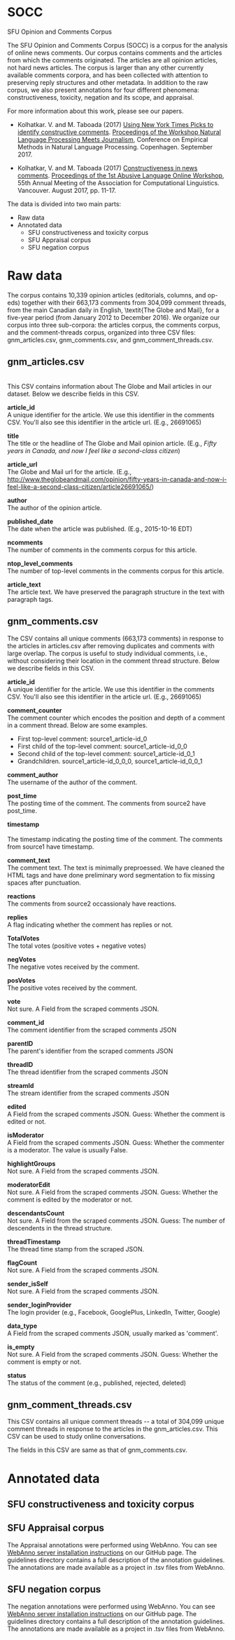 # SOCC
SFU Opinion and Comments Corpus

The SFU Opinion and Comments Corpus (SOCC) is a corpus for the analysis of online news comments. Our corpus contains comments and the articles from which the comments originated. The articles are all opinion articles, not hard news articles. The corpus is larger than any other currently available comments corpora, and has been collected with attention to preserving reply structures and other metadata. In addition to the raw corpus, we also present annotations for four different phenomena: constructiveness, toxicity, negation and its scope, and appraisal. 

For more information about this work, please see our papers. 

- Kolhatkar. V. and M. Taboada (2017) [Using New York Times Picks to identify constructive comments](www.sfu.ca/~mtaboada/docs/publications/Kolhatkar_Taboada_EMNLP2017_WS.pdf). [Proceedings of the Workshop Natural Language Processing Meets Journalism](http://nlpj2017.fbk.eu/), Conference on Empirical Methods in Natural Language Processing. Copenhagen. September 2017.

- Kolhatkar, V. and M. Taboada (2017) [Constructiveness in news comments](www.sfu.ca/~mtaboada/docs/publications/Kolhatkar_Taboada_Abusive_Lg_WS_2017.pdf). [Proceedings of the 1st Abusive Language Online Workshop](https://sites.google.com/site/abusivelanguageworkshop2017/), 55th Annual Meeting of the Association for Computational Linguistics. Vancouver. August 2017, pp. 11-17.

The data is divided into two main parts: 
- Raw data 
- Annotated data
  - SFU constructiveness and toxicity corpus
  - SFU Appraisal corpus
  - SFU negation corpus



# Raw data 
The corpus contains 10,339 opinion articles (editorials, columns, and op-eds) together with their 663,173 comments from 304,099 comment threads, from the main Canadian daily in English, \textit{The Globe and Mail}, for a five-year period (from January 2012 to December 2016). We organize our corpus into three sub-corpora: the articles corpus, the comments corpus, and the comment-threads corpus, organized into three CSV files: gnm_articles.csv, gnm_comments.csv, and gnm_comment_threads.csv. 

## gnm_articles.csv

<br>
This CSV contains information about The Globe and Mail articles in our dataset. Below we describe fields in this CSV.

<b>article_id</b><br>
A unique identifier for the article. We use this identifier in the comments CSV. You'll also see this identifier in the article url.  (E.g., 26691065)

<b>title</b><br>
The title or the headline of The Globe and Mail opinion article. (E.g., <em>Fifty years in Canada, and now I feel like a second-class citizen</em>)

<b>article_url</b><br>
The Globe and Mail url for the article. (E.g., http://www.theglobeandmail.com/opinion/fifty-years-in-canada-and-now-i-feel-like-a-second-class-citizen/article26691065/)

<b>author</b><br>
The author of the opinion article. 

<b>published_date</b><br>
The date when the article was published. (E.g., 2015-10-16 EDT)

<b>ncomments</b><br>
The number of comments in the comments corpus for this article. 

<b>ntop_level_comments</b><br>
The number of top-level comments in the comments corpus for this article. 

<b>article_text</b><br>
The article text. We have preserved the paragraph structure in the text with paragraph tags. 

## gnm_comments.csv <br>
The CSV contains all unique comments (663,173 comments) in response to the articles in articles.csv after removing duplicates and comments with large overlap. The corpus is useful to study individual comments, i.e., without considering their location in the comment thread structure. Below we describe fields in this CSV.

<b>article_id</b><br>
A unique identifier for the article. We use this identifier in the comments CSV. You'll also see this identifier in the article url. (E.g., 26691065)

<b>comment_counter</b><br>
The comment counter which encodes the position and depth of a comment in a comment thread. Below are some examples. 
- First top-level comment: source1_article-id_0
- First child of the top-level comment: source1_article-id_0_0
- Second child of the top-level comment: source1_article-id_0_1
- Grandchildren. source1_article-id_0_0_0, source1_article-id_0_0_1

<b>comment_author</b><br>
The username of the author of the comment. 

<b>post_time</b><br>
The posting time of the comment. The comments from source2 have post_time. 

<b>timestamp</b><br>	
The timestamp indicating the posting time of the comment. The comments from source1 have timestamp. 

<b>comment_text</b><br>
The comment text. The text is minimally preproessed. We have cleaned the HTML tags and have done preliminary word segmentation to fix missing spaces after punctuation. 

<b>reactions</b><br>
The comments from source2 occassionaly have reactions. 

<b>replies</b><br>
A flag indicating whether the comment has replies or not. 

<b>TotalVotes</b><br>
The total votes (positive votes + negative votes)

<b>negVotes</b><br>
The negative votes received by the comment.

<b>posVotes</b><br>
The positive votes received by the comment. 

<b>vote</b><br>
Not sure. A Field from the scraped comments JSON. 

<b>comment_id</b><br>
The comment identifier from the scraped comments JSON

<b>parentID</b><br>
The parent's identifier from the scraped comments JSON

<b>threadID</b><br>
The thread identifier from the scraped comments JSON

<b>streamId</b><br>
The stream identifier from the scraped comments JSON

<b>edited</b><br>
A Field from the scraped comments JSON. Guess: Whether the comment is edited or not. 

<b>isModerator</b><br>
A Field from the scraped comments JSON. Guess: Whether the commenter is a moderator. The value is usually False. 

<b>highlightGroups</b><br>
Not sure. A Field from the scraped comments JSON. 

<b>moderatorEdit</b><br>
Not sure. A Field from the scraped comments JSON. Guess: Whether the comment is edited by the moderator or not.

<b>descendantsCount</b><br>
Not sure. A Field from the scraped comments JSON. Guess: The number of descendents in the thread structure. 

<b>threadTimestamp</b><br>
The thread time stamp from the scraped JSON.

<b>flagCount</b><br>
Not sure. A Field from the scraped comments JSON. 

<b>sender_isSelf</b><br>
Not sure. A Field from the scraped comments JSON. 

<b>sender_loginProvider</b><br>
The login provider (e.g., Facebook, GooglePlus, LinkedIn, Twitter, Google)

<b>data_type</b><br>
A Field from the scraped comments JSON, usually marked as 'comment'. 

<b>is_empty</b><br>
Not sure. A Field from the scraped comments JSON. Guess: Whether the comment is empty or not. 

<b>status</b><br>
The status of the comment (e.g., published, rejected, deleted)

## gnm_comment_threads.csv <br>
This CSV contains all unique comment threads -- a total of 304,099 unique comment threads in response to the articles in the gnm_articles.csv. This CSV can be used to study online conversations.

The fields in this CSV are same as that of gnm_comments.csv.

# Annotated data

## SFU constructiveness and toxicity corpus

## SFU Appraisal corpus

The Appraisal annotations were performed using WebAnno. You can see [WebAnno server installation instructions](https://github.com/sfu-discourse-lab/WebAnno) on our GitHub page.
The guidelines directory contains a full description of the annotation guidelines. The annotations are made available as a project in .tsv files from WebAnno.

## SFU negation corpus
The negation annotations were performed using WebAnno. You can see [WebAnno server installation instructions](https://github.com/sfu-discourse-lab/WebAnno) on our GitHub page.
The guidelines directory contains a full description of the annotation guidelines. The annotations are made available as a project in .tsv files from WebAnno.


